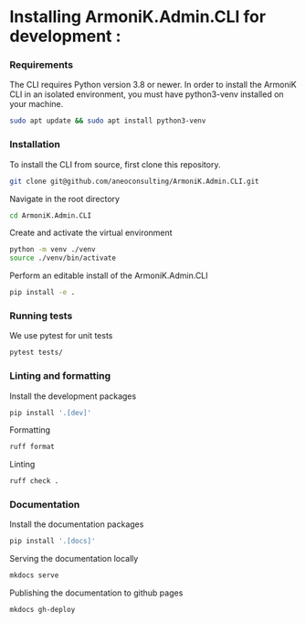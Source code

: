 # Installing ArmoniK.Admin.CLI for development :

### Requirements

The CLI requires Python version 3.8 or newer. In order to install the ArmoniK CLI in an isolated environment, you must have python3-venv installed on your machine.

```bash
sudo apt update && sudo apt install python3-venv
```

### Installation

To install the CLI from source, first clone this repository.

```bash
git clone git@github.com/aneoconsulting/ArmoniK.Admin.CLI.git
```

Navigate in the root directory

```bash
cd ArmoniK.Admin.CLI
```

Create and activate the virtual environment

```bash
python -m venv ./venv
source ./venv/bin/activate
```

Perform an editable install of the ArmoniK.Admin.CLI

```bash
pip install -e .
```

### Running tests

We use pytest for unit tests

```bash
pytest tests/
```

### Linting and formatting

Install the development packages

```bash
pip install '.[dev]'
```

Formatting 
```bash
ruff format
```

Linting
```bash
ruff check . 
```

### Documentation

Install the documentation packages

```bash
pip install '.[docs]'
```

Serving the documentation locally 
```bash
mkdocs serve
```

Publishing the documentation to github pages
```bash
mkdocs gh-deploy
```
